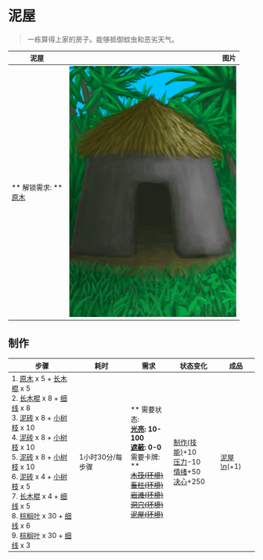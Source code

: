 # 泥屋  
> 一栋算得上家的房子。能够抵御蚊虫和恶劣天气。  
  
  泥屋  |   图片   
 ----  |  ----:   
 ** 解锁需求: **<br>[原木](Log.md)  |  ![](Sprite/MudHut.png)   
  
## 制作  
步骤  |  耗时  |  需求  |  状态变化  |  成品  
----  |  ----  |  ----  |  ----  |  ----  
1. [原木](Log.md) x 5 + [长木棍](StickLong.md) x 5<br>2. [长木棍](StickLong.md) x 8 + [细线](CordFiber.md) x 8<br>3. [泥砖](MudBrick.md) x 8 + [小树枝](Sticks.md) x 10<br>4. [泥砖](MudBrick.md) x 8 + [小树枝](Sticks.md) x 10<br>5. [泥砖](MudBrick.md) x 8 + [小树枝](Sticks.md) x 10<br>6. [泥砖](MudBrick.md) x 4 + [小树枝](Sticks.md) x 5<br>7. [长木棍](StickLong.md) x 4 + [细线](CordFiber.md) x 5<br>8. [棕榈叶](PalmFronds.md) x 30 + [细线](CordFiber.md) x 6<br>9. [棕榈叶](PalmFronds.md) x 30 + [细线](CordFiber.md) x 3  |  1小时30分/每步骤  |  ** 需要状态: **<br>[光亮](Light.md): 10-100<br>[遮蔽](Sheltered.md): 0-0<br>** 需要卡牌: **<br>~~[木筏(环境)](Env_Raft.md)~~<br>~~[畜栏(环境)](Env_Enclosure.md)~~<br>~~[岩滩(环境)](Env_Rocks.md)~~<br>~~[洞穴(环境)](Env_CaveSea.md)~~<br>~~[泥屋(环境)](Env_MudHut.md)~~  |  [制作(技能)](Skill_Crafting.md)+10<br>[压力](Stress.md)-10<br>[情绪](Morale.md)+50<br>[决心](Determination.md)+250  |  [泥屋\n](MudHutEntrance.md)(+1)  
